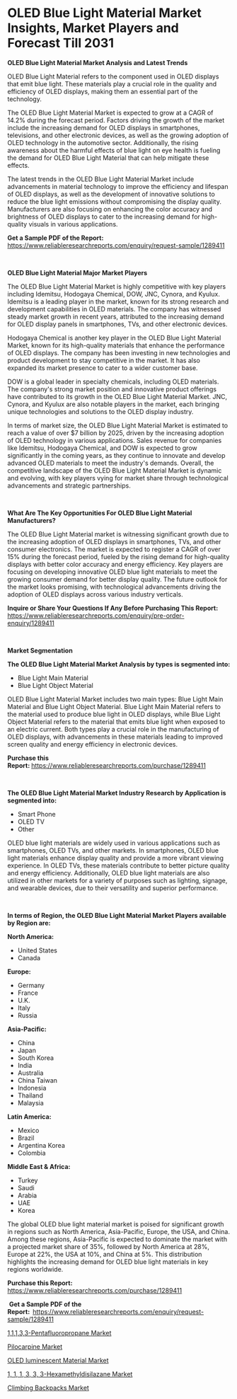 <p><h1>OLED Blue Light Material Market Insights, Market Players and Forecast Till 2031</h1></p><p><strong>OLED Blue Light Material Market Analysis and Latest Trends</strong></p>
<p><p>OLED Blue Light Material refers to the component used in OLED displays that emit blue light. These materials play a crucial role in the quality and efficiency of OLED displays, making them an essential part of the technology.</p><p>The OLED Blue Light Material Market is expected to grow at a CAGR of 14.2% during the forecast period. Factors driving the growth of the market include the increasing demand for OLED displays in smartphones, televisions, and other electronic devices, as well as the growing adoption of OLED technology in the automotive sector. Additionally, the rising awareness about the harmful effects of blue light on eye health is fueling the demand for OLED Blue Light Material that can help mitigate these effects.</p><p>The latest trends in the OLED Blue Light Material Market include advancements in material technology to improve the efficiency and lifespan of OLED displays, as well as the development of innovative solutions to reduce the blue light emissions without compromising the display quality. Manufacturers are also focusing on enhancing the color accuracy and brightness of OLED displays to cater to the increasing demand for high-quality visuals in various applications.</p></p>
<p><strong>Get a Sample PDF of the Report:&nbsp;</strong> <a href="https://www.reliableresearchreports.com/enquiry/request-sample/1289411">https://www.reliableresearchreports.com/enquiry/request-sample/1289411</a></p>
<p>&nbsp;</p>
<p><strong>OLED Blue Light Material Major Market Players</strong></p>
<p><p>The OLED Blue Light Material Market is highly competitive with key players including Idemitsu, Hodogaya Chemical, DOW, JNC, Cynora, and Kyulux. Idemitsu is a leading player in the market, known for its strong research and development capabilities in OLED materials. The company has witnessed steady market growth in recent years, attributed to the increasing demand for OLED display panels in smartphones, TVs, and other electronic devices.</p><p>Hodogaya Chemical is another key player in the OLED Blue Light Material Market, known for its high-quality materials that enhance the performance of OLED displays. The company has been investing in new technologies and product development to stay competitive in the market. It has also expanded its market presence to cater to a wider customer base.</p><p>DOW is a global leader in specialty chemicals, including OLED materials. The company's strong market position and innovative product offerings have contributed to its growth in the OLED Blue Light Material Market. JNC, Cynora, and Kyulux are also notable players in the market, each bringing unique technologies and solutions to the OLED display industry.</p><p>In terms of market size, the OLED Blue Light Material Market is estimated to reach a value of over $7 billion by 2025, driven by the increasing adoption of OLED technology in various applications. Sales revenue for companies like Idemitsu, Hodogaya Chemical, and DOW is expected to grow significantly in the coming years, as they continue to innovate and develop advanced OLED materials to meet the industry's demands. Overall, the competitive landscape of the OLED Blue Light Material Market is dynamic and evolving, with key players vying for market share through technological advancements and strategic partnerships.</p></p>
<p>&nbsp;</p>
<p><strong>What Are The Key Opportunities For OLED Blue Light Material Manufacturers?</strong></p>
<p><p>The OLED Blue Light Material market is witnessing significant growth due to the increasing adoption of OLED displays in smartphones, TVs, and other consumer electronics. The market is expected to register a CAGR of over 15% during the forecast period, fueled by the rising demand for high-quality displays with better color accuracy and energy efficiency. Key players are focusing on developing innovative OLED blue light materials to meet the growing consumer demand for better display quality. The future outlook for the market looks promising, with technological advancements driving the adoption of OLED displays across various industry verticals.</p></p>
<p><strong>Inquire or Share Your Questions If Any Before Purchasing This Report:</strong> <a href="https://www.reliableresearchreports.com/enquiry/pre-order-enquiry/1289411">https://www.reliableresearchreports.com/enquiry/pre-order-enquiry/1289411</a></p>
<p>&nbsp;</p>
<p><strong>Market Segmentation</strong></p>
<p><strong>The OLED Blue Light Material Market Analysis by types is segmented into:</strong></p>
<p><ul><li>Blue Light Main Material</li><li>Blue Light Object Material</li></ul></p>
<p><p>OLED Blue Light Material Market includes two main types: Blue Light Main Material and Blue Light Object Material. Blue Light Main Material refers to the material used to produce blue light in OLED displays, while Blue Light Object Material refers to the material that emits blue light when exposed to an electric current. Both types play a crucial role in the manufacturing of OLED displays, with advancements in these materials leading to improved screen quality and energy efficiency in electronic devices.</p></p>
<p><strong>Purchase this Report:&nbsp;</strong><a href="https://www.reliableresearchreports.com/purchase/1289411">https://www.reliableresearchreports.com/purchase/1289411</a></p>
<p>&nbsp;</p>
<p><strong>The OLED Blue Light Material Market Industry Research by Application is segmented into:</strong></p>
<p><ul><li>Smart Phone</li><li>OLED TV</li><li>Other</li></ul></p>
<p><p>OLED blue light materials are widely used in various applications such as smartphones, OLED TVs, and other markets. In smartphones, OLED blue light materials enhance display quality and provide a more vibrant viewing experience. In OLED TVs, these materials contribute to better picture quality and energy efficiency. Additionally, OLED blue light materials are also utilized in other markets for a variety of purposes such as lighting, signage, and wearable devices, due to their versatility and superior performance.</p></p>
<p>&nbsp;</p>
<p><strong>In terms of Region, the OLED Blue Light Material Market Players available by Region are:</strong></p>
<p>
    <p> <strong> North America: </strong>
        <ul>
            <li>United States</li>
            <li>Canada</li>
        </ul>
        </p> 
    <p> <strong> Europe: </strong>
        <ul>
            <li>Germany</li>
            <li>France</li>
            <li>U.K.</li>
            <li>Italy</li>
            <li>Russia</li>
        </ul>
        </p> 
    <p> <strong> Asia-Pacific: </strong>
        <ul>
            <li>China</li>
            <li>Japan</li>
            <li>South Korea</li>
            <li>India</li>
            <li>Australia</li>
            <li>China Taiwan</li>
            <li>Indonesia</li>
            <li>Thailand</li>
            <li>Malaysia</li>
        </ul>
        </p> 
    <p> <strong> Latin America: </strong>
        <ul>
            <li>Mexico</li>
            <li>Brazil</li>
            <li>Argentina Korea</li>
            <li>Colombia</li>
        </ul>
        </p> 
    <p> <strong> Middle East & Africa: </strong>
        <ul>
            <li>Turkey</li>
            <li>Saudi</li>
            <li>Arabia</li>
            <li>UAE</li>
            <li>Korea</li>
        </ul>
    </p>
    </p>
<p><p>The global OLED blue light material market is poised for significant growth in regions such as North America, Asia-Pacific, Europe, the USA, and China. Among these regions, Asia-Pacific is expected to dominate the market with a projected market share of 35%, followed by North America at 28%, Europe at 22%, the USA at 10%, and China at 5%. This distribution highlights the increasing demand for OLED blue light materials in key regions worldwide.</p></p>
<p><strong>Purchase this Report: </strong><a href="https://www.reliableresearchreports.com/purchase/1289411">https://www.reliableresearchreports.com/purchase/1289411</a></p>
<p>&nbsp;<strong>Get a Sample PDF of the Report:&nbsp;&nbsp;</strong><a href="https://www.reliableresearchreports.com/enquiry/request-sample/1289411">https://www.reliableresearchreports.com/enquiry/request-sample/1289411</a></p>
<p><strong></strong></p>
<p><p><a href="https://florentine-yuzu-f42.notion.site/1-1-1-3-3-Pentafluoropropane-Market-Analysis-Examines-its-Scope-on-Growth-Opportunities-and-Forecas-aa55f516b0ad46fb8b14e0015a6277e0">1,1,1,3,3-Pentafluoropropane Market</a></p><p><a href="https://github.com/arionmp/Market-Research-Report-List-2/blob/main/pilocarpine-market.md">Pilocarpine Market</a></p><p><a href="https://github.com/pgtimber/Market-Research-Report-List-1/blob/main/oled-iuminescent-material-market.md">OLED Iuminescent Material Market</a></p><p><a href="https://changeable-paste-463.notion.site/1-1-1-3-3-3-Hexamethyldisilazane-Market-Research-Report-Forecasted-for-Period-from-2024-2031-0b5ca6ea41dc4c6096c47eeb5e01582b">1, 1, 1, 3, 3, 3-Hexamethyldisilazane Market</a></p><p><a href="https://view.publitas.com/reportprime-1/climbing-backpacks-market-size-global-industry-overview-market-segmentation-and-forecast-2024-to-2031/">Climbing Backpacks Market</a></p></p>